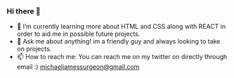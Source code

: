 ### Hi there 👋

- 🌱 I’m currently learning more about HTML and CSS along with REACT in order to aid me in possible future projects.
- 💬 Ask me about anything! im a friendly guy and always looking to take on projects. 
- 📫 How to reach me: You can reach me on my twitter on directly through email :) michaeljamessurgeon@gmail.com
